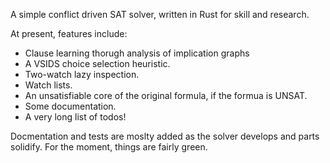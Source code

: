 A simple conflict driven SAT solver, written in Rust for skill and research.

At present, features include:

- Clause learning thorugh analysis of implication graphs
- A VSIDS choice selection heuristic.
- Two-watch lazy inspection.
- Watch lists.
- An unsatisfiable core of the original formula, if the formua is UNSAT.
- Some documentation.
- A very long list of todos!

Docmentation and tests are moslty added as the solver develops and parts solidify.
For the moment, things are fairly green.

